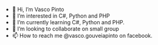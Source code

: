 - 👋 Hi, I’m Vasco Pinto  
- 👀 I’m interested in  C#, Python and PHP
- 🌱 I’m currently learning  C#, Python and PHP.
- 💞️ I’m looking to collaborate on small group
- 📫 How to reach me @vasco.gouveiapinto on facebook.

<!---
CoderVasco/CoderVasco is a ✨ special ✨ repository because its `README.md` (this file) appears on your GitHub profile.
You can click the Preview link to take a look at your changes.
--->
